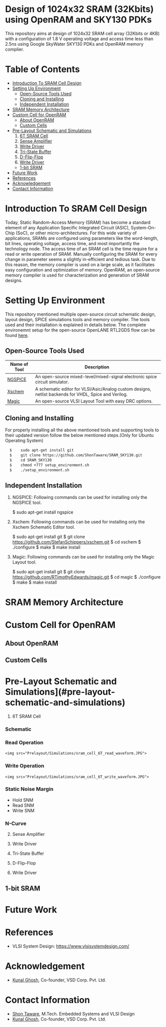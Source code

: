 # Design of 1024x32 SRAM (32Kbits) using OpenRAM and SKY130 PDKs 
  This repository aims at design of 1024x32 SRAM cell array (32Kbits or 4KB) with a configuration of 1.8 V operating voltage and access time less than 2.5ns using Google SkyWater SKY130 PDKs and OpenRAM memory complier.
  
# Table of Contents
  - [Introduction To SRAM Cell Design](#introduction-to-sram-cell-design)
  - [Setting Up Environment](#setting-up-environment)
      - [Open-Source Tools Used](#open-source-tools-used)
      - [Cloning and Installing](#cloning-and-installing)
      - [Independent Installation](#independent-installation)
  - [SRAM Memory Architecture](#sram-memory-architecture)
  - [Custom Cell for OpenRAM](#custom-cells-for-openram)
      - [About OpenRAM](#about-openram)
      - [Custom Cells](#custom-cells)
  - [Pre-Layout Schematic and Simulations](#pre-layout-schematic-and-simulations)
      1. [6T SRAM Cell](#6t-sram-cell)
      2. [Sense Amplifier](#sense-amplifier)
      3. [Write Driver](#write-driver)
      4. [Tri-State Buffer](#tri-state-buffer)      
      5. [D-Flip-Flop](#d-flip-flop)      
      6. [Write Driver](#write-driver)      
      - [1-bit SRAM](#1-bit-sram)
  - [Future Work](#future-work)
  - [References](#references)
  - [Acknowledgement](#acknowledgement)
  - [Contact Information](#contact-information)

# Introduction To SRAM Cell Design
  Today, Static Random-Access Memory (SRAM) has become a standard element of any Application Specific Integrated Circuit (ASIC), System-On-Chip (SoC), or other micro-architectures. For this wide variety of applications, SRAMs are configured using parameters like the word-length, bit lines, operating voltage, access time, and most importantly the technology node. The access time of an SRAM cell is the time require for a read or write operation of SRAM. 
  Manually configuring the SRAM for every change in parameter seems a slightly in-efficient and tedious task. Due to this reason, the memory compiler is used on a large scale, as it facilitates easy configuration and optimization of memory. OpenRAM, an open-source memory compiler is used for characterization and generation of SRAM designs. 
  
# Setting Up Environment
  This repository mentioned multiple open-source circuit schematic design, layout design, SPICE simulations tools and memory compiler. The tools used and their installation is explained in details below. The complete environemnt setup for the open-source OpenLANE RTL2GDS flow can be found [here](https://github.com/ShonTaware/openlane_environment_setup).

## Open-Source Tools Used
  | Name of Tool | Description |
  | --- | --- |
  | [NGSPICE](https://github.com/imr/ngspice) | An open-source mixed-level/mixed-signal electronic spice circuit simulator. |
  | [Xschem](https://github.com/StefanSchippers/xschem) | A schematic editor for VLSI/Asic/Analog custom designs, netlist backends for VHDL, Spice and Verilog. |
  | [Magic](https://github.com/RTimothyEdwards/magic) | An open-source VLSI Layout Tool with easy DRC options. |

## Cloning and Installing
  For properly installing all the above mentioned tools and supporting tools to their updated version follow the below mentioned steps.(Only for Ubuntu Operating System)

      $    sudo apt-get install git
      $    git clone https://github.com/ShonTaware/SRAM_SKY130.git
      $    cd SRAM_SKY130
      $    chmod +777 setup_environment.sh
      $    ./setup_environment.sh

## Independent Installation
  1. NGSPICE: Following commands can be used for installing only the NGSPICE tool.

      $    sudo apt-get install ngspice

  2. Xschem: Following commands can be used for installing only the Xschem Schematic Editor tool.

      $    sudo apt-get install git
      $    git clone https://github.com/StefanSchippers/xschem.git
      $    cd xschem
      $    ./configure
      $    make
      $    make install

  3. Magic: Following commands can be used for installing only the Magic Layout tool.

      $    sudo apt-get install git
      $    git clone https://github.com/RTimothyEdwards/magic.git
      $    cd magic
      $    ./configure
      $    make
      $    make install      

# SRAM Memory Architecture

# Custom Cell for OpenRAM
  
## About OpenRAM
## Custom Cells

# Pre-Layout Schematic and Simulations](#pre-layout-schematic-and-simulations)

1. 6T SRAM Cell

### Schematic

### Read Operation

    <img src="Prelayout/Simulations/sram_cell_6T_read_waveform.JPG">

### Write Operation

    <img src="Prelayout/Simulations/sram_cell_6T_write_waveform.JPG">

### Static Noise Margin

  * Hold SNM
  * Read SNM
  * Write SNM

### N-Curve 

2. Sense Amplifier

3. Write Driver

4. Tri-State Buffer

5. D-Flip-Flop

6. Write Driver

## 1-bit SRAM

# Future Work
  

# References
  - VLSI System Design: https://www.vlsisystemdesign.com/

# Acknowledgement
  - [Kunal Ghosh](https://github.com/kunalg123), Co-founder, VSD Corp. Pvt. Ltd.
  
# Contact Information
  - [Shon Taware](https://www.linkedin.com/in/Shon-Taware/), M.Tech. Embedded Systems and VLSI Design
  - [Kunal Ghosh](https://github.com/kunalg123), Co-founder, VSD Corp. Pvt. Ltd.
